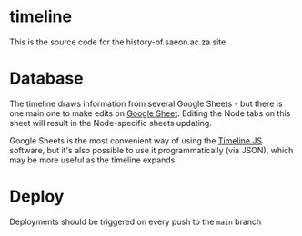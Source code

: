 # timeline
This is the source code for the history-of.saeon.ac.za site

# Database
The timeline draws information from several Google Sheets - but there is one main one to make edits on [Google Sheet](https://docs.google.com/spreadsheets/d/1nDhnLDOtmMdvt8OGEDOYuO32yfb2RNlQLzY94jhBFbI/edit#gid=0). Editing the Node tabs on this sheet will result in the Node-specific sheets updating.

Google Sheets is the most convenient way of using the [Timeline JS](https://timeline.knightlab.com/) software, but it's also possible to use it programmatically (via JSON), which may be more useful as the timeline expands.

# Deploy
Deployments should be triggered on every push to the `main` branch
